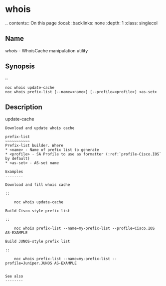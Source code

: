 

# whois

.. contents:: On this page
    :local:
    :backlinks: none
    :depth: 1
    :class: singlecol

Name
----
*whois* - WhoisCache manipulation utility

Synopsis
--------
::

    noc whois update-cache
    noc whois prefix-list [--name=<name>] [--profile=<profile>] <as-set>


Description
-----------
update-cache
~~~~~~~~~~~~
Download and update whois cache

prefix-list
~~~~~~~~~~~
Prefix-list builder. Where
* <name> - Name of prefix list to generate
* <profile> - SA Profile to use as formatter (:ref:`profile-Cisco.IOS` by default)
* <as-set> - AS-set name

Examples
--------

Download and fill whois cache

::

    noc whois update-cache

Build Cisco-style prefix list

::

    noc whois prefix-list --name=my-prefix-list --profile=Cisco.IOS AS-EXAMPLE

Build JUNOS-style prefix list

::

    noc whois prefix-list --name=my-prefix-list --profile=Juniper.JUNOS AS-EXAMPLE


See also
--------
